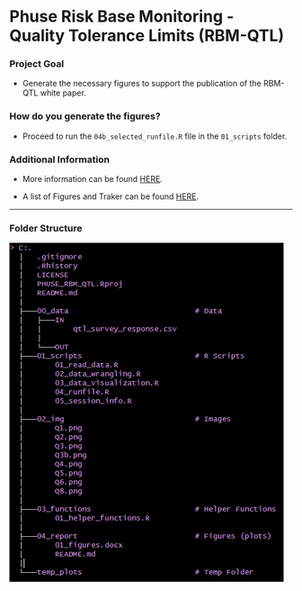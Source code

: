 # Phuse Risk Base Monitoring - Quality Tolerance Limits (RBM-QTL)

### Project Goal

-   Generate the necessary figures to support the publication of the RBM-QTL white paper.

### How do you generate the figures?

-   Proceed to run the `04b_selected_runfile.R` file in the `01_scripts` folder.

### Additional Information

-   More information can be found [HERE](https://advance.phuse.global/display/WEL/Quality+Tolerance+Limits).

-   A list of Figures and Traker can be found [HERE](https://github.com/poncest/PHUSE_RBM_QTL/tree/main/04_report).

------------------------------------------------------------------------

### Folder Structure

![](02_img/folder_tree_stucture.png "tree")
